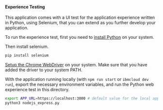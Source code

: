 #### Experience Testing

This application comes with a UI test for the application experience written in Python, using Selenium, that you can extend as you further develop your application.

To run the experience test, first you need to [install Python](https://www.python.org/downloads/) on your system.

Then install selenium.
```bash
pip install selenium
```
[Setup the Chrome WebDriver](https://chromedriver.chromium.org/getting-started) on your system. Make sure that you have added the driver to your system PATH.

With the application running locally (with `npm run start` or `ibmcloud dev run`), export the necessary environment variables, and run the Python web experience test in this directory.
```bash
export APP_URL=https://localhost:3000 # default value for the local application
python3 nodejs_express.py
```
